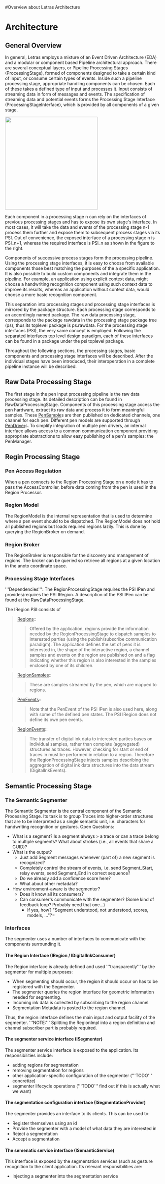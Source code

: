 #Overview about Letras Architecture

# Architecture #

## General Overview ##

In general, Letras employs a mixture of an Event Driven Architecture (EDA) and a modular or component based Pipeline architectural approach. There are several conceptual layers, or Pipeline Processing Stages (ProcessingStage), formed of components designed to take a certain kind of input, or consume certain types of events. Inside such a pipeline processing stage, appropriate handling components can be chosen. Each of these takes a defined type of input and processes it. Input consists of streaming data in form of messages and events. The specification of streaming data and potential events forms the Processing Stage Interface (ProcessingStageInterface), which is provided by all components of a given stage.

<img src='http://letras.googlecode.com/git/doc/gfx/pipeline_architecture01.png' width='300' />

Each component in a processing stage n can rely on the interfaces of previous processing stages and has to expose its own stage's interface. In most cases, it will take the data and events of the processing stage n-1 process them further and expose them to subsequent process stages via its PSI. Out of convenience, the exposed interface of a processing stage n is PSI\_n+1, whereas the required interface is PSI\_n as shown in the figure to the right.

Components of successive process stages form the processing pipeline. Using the processing stage interfaces, it is easy to choose from available components those best matching the purposes of the a specific application. It is also possible to build custom components and integrate them in the pipeline. For example, an application using explicit context data, might choose a handwriting recognition component using such context data to improve its results, whereas an application without context data, would choose a more basic recognition component.

This separation into processing stages and processing stage interfaces is mirrored by the package structure. Each processing stage corresponds to an accordingly named package. The raw data processing stage, corresponds to the package rawdata in the processing stage package tree (ps), thus its toplevel package is ps.rawdata. For the processing stage interfaces (PSI), the very same concept is employed. Following the separated interfaces top level design paradigm, each of these interfaces can be found in a package under the psi toplevel package.

Throughout the following sections, the processing stages, basic components and processing stage interfaces will be described. After the individual stages have been introduced, their interoperation in a complete pipeline instance will be described.

## Raw Data Processing Stage ##

The first stage in the pen input processing pipeline is the raw data processing stage. Its detailed description can be found in RawDataProcessingStage. Components of this processing stage access the pen hardware, extract its raw data and process it to form meaningful samples. These [PenSample](PenSample.md)s are then published on dedicated channels, one channel for each pen. Different pen models are supported through [PenDriver](PenDriver.md)s. To simplify integration of multiple pen drivers, an internal interface allows access to a common communication component providing appropriate abstractions to allow easy publishing of a pen's samples: the PenManager.

## Regin Processing Stage ##

### Pen Access Regulation ###
When a pen connects to the Region Processing Stage on a node it has to pass the AccessController, before data coming from the pen is used in the Region Processor.

### Region Model ###
The RegionModel is the internal representation that is used to determine where a pen event should to be dispatched. The RegionModel does not hold all published regions but loads required regions lazily. This is done by querying the RegionBroker on demand.

### Region Broker ###
The RegionBroker is responsible for the discovery and management of regions. The broker can be queried so retrieve all regions at a given location in the anoto coordinate space.

### Processing Stage Interfaces ###

'''Dependencies''': The RegionProcessingStage requires the PSI IPen and provides/requires the PSI IRegion. A description of the PSI IPen can be found at the RawDataProcessingStage.

The IRegion PSI consists of
> [Regions](http://code.google.com/p/letras/source/browse/dev/java/src/org/letras/psi/iregion/IRegion.java)::
> > Offered by the application, regions provide the information needed by the RegionProcessingStage to dispatch samples to interested parties (using the publish/subscribe communication paradigm). The application defines the set of pens it is interested in, the shape of the interactive region, a channel samples and events on the region are published on and a flag indicating whether this region is also interested in the samples enclosed by one of its children.

> [RegionSamples](http://code.google.com/p/letras/source/browse/dev/java/src/org/letras/psi/iregion/RegionSample.java)::
> > These are samples streamed by the pen, which are mapped to regions.

> [PenEvents](http://code.google.com/p/letras/source/browse/dev/java/src/org/letras/psi/ipen/PenEvent.java)::
> > Note that the PenEvent of the PSI IPen is also used here, along with some of the defined pen states. The PSI IRegion does not define its own pen events.

> [RegionEvents](http://code.google.com/p/letras/source/browse/dev/java/src/org/letras/psi/iregion/RegionEvent.java)::
> > The transfer of digital ink data to interested parties bases on individual samples, rather than complete (aggregated) structures as traces. However, checking for start or end of traces in must be performed in relation to a region. Therefore the RegionProcessingStage injects samples describing the aggregation of digital ink data structures into the data stream (DigitalInkEvents).

## Semantic Processing Stage ##

### The Semantic Segmenter ###

The Semantic Segmenter is the central component of the Semantic Processing Stage. Its task is to group Traces into higher-order structures that are to be interpreted as a single semantic unit, i.e. characters for handwriting recognition or gestures. Open Questions:

  * What is a segment? Is a segment always > a trace or can a trace belong to multiple segments? What about strokes (i.e., all events that share a GUID)?
  * What is the output?
    * Just add Segment messages whenever (part of) a new segment is recognized?
    * Completely control the stream of events, i.e. send Segment\_Start, relay events, send Segment\_End in correct sequence?
    * Do we already add a confidence score here?
    * What about other metadata?
  * How environment-aware is the segmenter?
    * Does it know all its consumers?
    * Can consumer's communicate with the segmenter? (Some kind of feedback loop? Probably need that one...)
      * If yes, how? "Segment understood, not understood, scores, models, ..."?=

### Interfaces ###

The segmenter uses a number of interfaces to communicate with the components surrounding it.

#### The Region Interface (IRegion / IDigitalInkConsumer) ####

The Region interface is already defined and used '''transparently''' by the segmenter for multiple purposes:
  * When segmenting should occur, the region it should occur on has to be registered with the Segmenter.
  * The segmenter queries the region interface for geometric information needed for segmenting.
  * Incoming ink data is collected by subscribing to the region channel.
  * Segmentation Metadata is posted to the region channel.

Thus, the region interface defines the main input and output facility of the segmenter. '''NOTE:''' Splitting the RegionImpl into a region definition and channel subscriber part is probably required.

#### The segmenter service interface (ISegmenter) ####

The segmenter service interface is exposed to the application. Its responsibilities include:
  * adding regions for segmentation
  * removing segmentation for regions
  * other application-specific configuration of the segmenter ('''TODO''' concretize)
  * segmenter lifecycle operations ('''TODO''' find out if this is actually what we want)

#### The segmentation configuration interface (ISegmentationProvider) ####

The segmenter provides an interface to its clients. This can be used to:
  * Register themselves using an id
  * Provide the segmenter with a model of what data they are interested in
  * Reject a segmentation
  * Accept a segmentation

#### The semenatic service interface (ISemanticService) ####

This interface is exposed by the segmentation services (such as gesture recognition to the client application. Its relevant responsibilities are:
  * Injecting a segmenter into the segmentation service